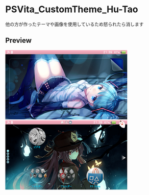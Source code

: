 # PSVita_CustomTheme_Hu-Tao
他の方が作ったテーマや画像を使用しているため怒られたら消します
## Preview
![ロック画面](https://github.com/Yuu-golang/PSVita_CustomTheme_Hu-Tao/blob/main/preview_lockscreen.png)
![ライブエリア](https://github.com/Yuu-golang/PSVita_CustomTheme_Hu-Tao/blob/main/preview_livearea.png)
